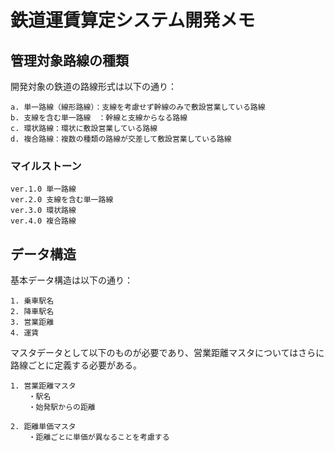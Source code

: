 # 鉄道運賃算定システム開発メモ

## 管理対象路線の種類

開発対象の鉄道の路線形式は以下の通り：

	a. 単一路線（線形路線）：支線を考慮せず幹線のみで敷設営業している路線
	b. 支線を含む単一路線　：幹線と支線からなる路線
	c. 環状路線：環状に敷設営業している路線
	d. 複合路線：複数の種類の路線が交差して敷設営業している路線

### マイルストーン

	ver.1.0 単一路線
	ver.2.0 支線を含む単一路線
	ver.3.0 環状路線
	ver.4.0 複合路線

## データ構造

基本データ構造は以下の通り：

	1. 乗車駅名
	2. 降車駅名
	3. 営業距離
	4. 運賃

マスタデータとして以下のものが必要であり、営業距離マスタについてはさらに路線ごとに定義する必要がある。

	1. 営業距離マスタ
		・駅名
		・始発駅からの距離

	2. 距離単価マスタ
		・距離ごとに単価が異なることを考慮する





